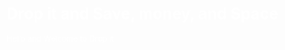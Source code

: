 <html>
<head>
<style>
body {
    color: white;
}

h1 {
    color: blue;
}
</style>
</head>
<body>

<h1>Drop it and Save, money, and Space</h1>
<p>Hello and Welcome to Drop it </p>



<html>
<head>
<style>
body {
    background-image: url("https://ak6.picdn.net/shutterstock/videos/9825776/thumb/1.jpg");
    background-repeat: no-repeat;
}
